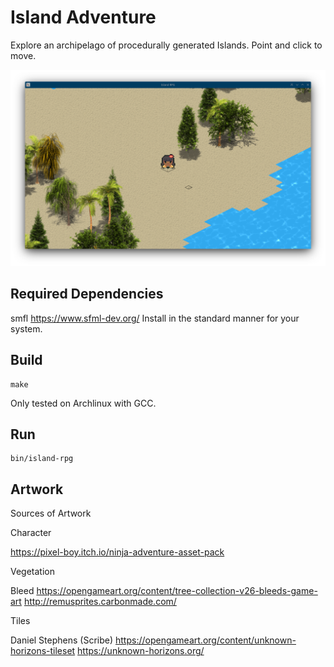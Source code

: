 # Island Adventure

Explore an archipelago of procedurally generated Islands. Point and click to move.

![Demo Animation](screenshots/01.png?raw=true)

## Required Dependencies

smfl https://www.sfml-dev.org/
Install in the standard manner for your system.

## Build

    make
    
Only tested on Archlinux with GCC.

## Run

    bin/island-rpg
    
    
## Artwork

Sources of Artwork

Character

https://pixel-boy.itch.io/ninja-adventure-asset-pack

Vegetation

Bleed
https://opengameart.org/content/tree-collection-v26-bleeds-game-art
http://remusprites.carbonmade.com/

Tiles

Daniel Stephens (Scribe)
https://opengameart.org/content/unknown-horizons-tileset
https://unknown-horizons.org/
